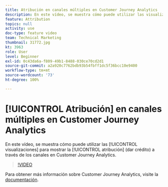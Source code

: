 ```yaml
---
title: Atribución en canales múltiples en Customer Journey Analytics
description: En este vídeo, se muestra cómo puede utilizar las visualizaciones para mostrar la atribución (dar crédito) a través de los canales en Customer Journey Analytics de Adobe.
feature: Attribution
topics: null
activity: use
doc-type: feature video
team: Technical Marketing
thumbnail: 31772.jpg
kt: 3963
role: User
level: Beginner
exl-id: 0c43da6a-f809-49b1-8488-030ce70cd2d1
source-git-commit: a2a920c7762bdb93b54fbff1dc5f36bcc10e9400
workflow-type: tm+mt
source-wordcount: '73'
ht-degree: 100%

---
```


# [!UICONTROL Atribución] en canales múltiples en Customer Journey Analytics

En este vídeo, se muestra cómo puede utilizar las [!UICONTROL visualizaciones] para mostrar la [!UICONTROL atribución] (dar crédito) a través de los canales en Customer Journey Analytics.

>[!VIDEO](https://video.tv.adobe.com/v/31772/?quality=12&learn=on)

Para obtener más información sobre Customer Journey Analytics, visite la [documentación](https://experienceleague.adobe.com/docs/analytics-platform/using/cja-landing.html?lang=es).

